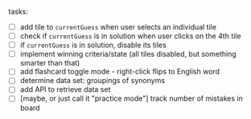 tasks:

- [ ] add tile to `currentGuess` when user selects an individual tile
- [ ] check if `currentGuess` is in solution when user clicks on the 4th tile
- [ ] if `currentGuess` is in solution, disable its tiles
- [ ] implement winning criteria/state (all tiles disabled, but something smarter than that)
- [ ] add flashcard toggle mode - right-click flips to English word
- [ ] determine data set: groupings of synonyms
- [ ] add API to retrieve data set
- [ ] [maybe, or just call it "practice mode"] track number of mistakes in board
